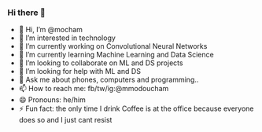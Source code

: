 ### Hi there 👋
- 👋 Hi, I’m @mocham
- 👀 I’m interested in technology
- 🔭 I’m currently working on Convolutional Neural Networks
- 🌱 I’m currently learning Machine Learning and Data Science
- 👯 I’m looking to collaborate on ML and DS projects
- 🤔 I’m looking for help with ML and DS
- 💬 Ask me about phones, computers and programming..
- 📫 How to reach me: fb/tw/ig:@mmodoucham
- 😄 Pronouns: he/him
- ⚡ Fun fact: the only time I drink Coffee is at the office because everyone does so and I just cant resist

